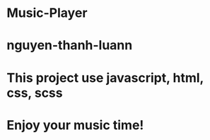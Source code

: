 # Music-Player
# nguyen-thanh-luann
# This project use javascript, html, css, scss
# Enjoy your music time!
